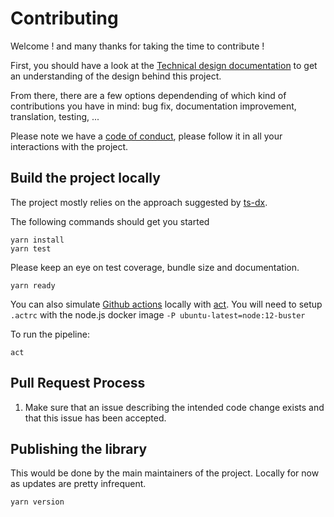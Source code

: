 # Contributing

Welcome ! and many thanks for taking the time to contribute !

First, you should have a look at the [Technical design documentation](TECHNICAL_DESIGN.md) to get an understanding of the design behind this project.

From there, there are a few options dependending of which kind of contributions you have in mind: bug fix, documentation improvement, translation, testing, ...

Please note we have a [code of conduct](CODE-OF-CONDUCT.md), please follow it in all your interactions with the project.

## Build the project locally

The project mostly relies on the approach suggested by [ts-dx](TSDX.md).

The following commands should get you started

    yarn install
    yarn test

Please keep an eye on test coverage, bundle size and documentation.

    yarn ready

You can also simulate [Github actions](https://docs.github.com/en/actions) locally with [act](https://github.com/nektos/act). You will need to setup `.actrc` with the node.js docker image `-P ubuntu-latest=node:12-buster`

To run the pipeline:

    act

## Pull Request Process

1.  Make sure that an issue describing the intended code change exists and that this issue has been accepted.

## Publishing the library

This would be done by the main maintainers of the project. Locally for now as updates are pretty infrequent.

    yarn version
